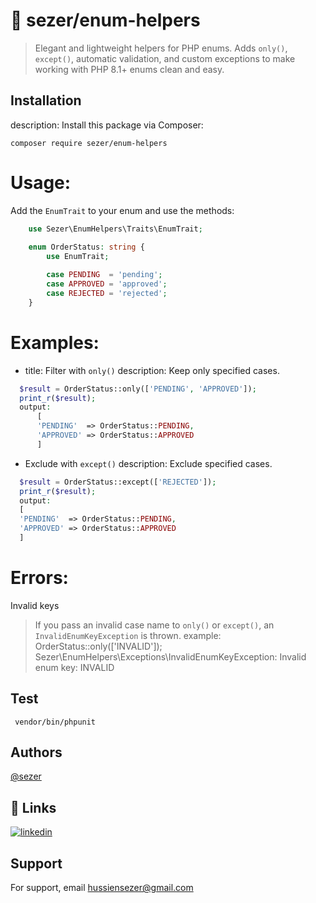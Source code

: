 # 🧰 sezer/enum-helpers

>  Elegant and lightweight helpers for PHP enums.
Adds `only()`, `except()`, automatic validation, and custom exceptions
to make working with PHP 8.1+ enums clean and easy.

## Installation
description: Install this package via Composer:
```
composer require sezer/enum-helpers
```

# Usage:
Add the `EnumTrait` to your enum and use the methods:

```php
    use Sezer\EnumHelpers\Traits\EnumTrait;
    
    enum OrderStatus: string {
        use EnumTrait;

        case PENDING  = 'pending';
        case APPROVED = 'approved';
        case REJECTED = 'rejected';
    }
```

# Examples:
- title: Filter with `only()`
  description: Keep only specified cases.

```php
  $result = OrderStatus::only(['PENDING', 'APPROVED']);
  print_r($result);
  output:
      [
      'PENDING'  => OrderStatus::PENDING,
      'APPROVED' => OrderStatus::APPROVED
      ]
```
- Exclude with `except()`
  description: Exclude specified cases.
```php
  $result = OrderStatus::except(['REJECTED']);
  print_r($result);
  output:
  [
  'PENDING'  => OrderStatus::PENDING,
  'APPROVED' => OrderStatus::APPROVED
  ]
```
# Errors:
Invalid keys

> If you pass an invalid case name to `only()` or `except()`,
an `InvalidEnumKeyException` is thrown.
example:
OrderStatus::only(['INVALID']);
> Sezer\EnumHelpers\Exceptions\InvalidEnumKeyException: Invalid enum key: INVALID

## Test
     vendor/bin/phpunit 

## Authors

[@sezer](https://github.com/hussiensezer)

## 🔗 Links

[![linkedin](https://img.shields.io/badge/linkedin-0A66C2?style=for-the-badge&logo=linkedin&logoColor=white)](https://www.linkedin.com/in/hussien-attia/)



## Support

For support, email hussiensezer@gmail.com

